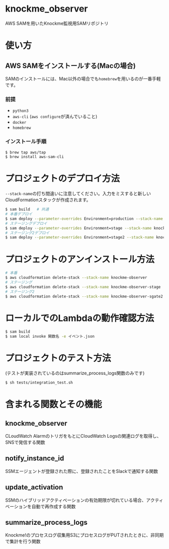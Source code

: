 # knockme_observer

AWS SAMを用いたKnockme監視用SAMリポジトリ

# 使い方

## AWS SAMをインストールする(Macの場合)

SAMのインストールには、Mac以外の場合でも`homebrew`を用いるのが一番手軽です。

### 前提

- `python3`
- `aws-cli` (`aws configure`が済んでいること)
- `docker`
- `homebrew`

### インストール手順

```sh
$ brew tap aws/tap
$ brew install aws-sam-cli
```

# プロジェクトのデプロイ方法

`--stack-name`の打ち間違いに注意してください。入力をミスすると新しいCloudFormationスタックが作成されます。

```sh
$ sam build   # 共通
# 本番デプロイ
$ sam deploy --parameter-overrides Environment=production --stack-name knockme-observer  # Cloudformationスタックを確認後、yを押す必要があります
# ステージングデプロイ
$ sam deploy --parameter-overrides Environment=stage --stack-name knockme-observer-stage  # Cloudformationスタックを確認後、yを押す必要があります
# ステージング2デプロイ
$ sam deploy --parameter-overrides Environment=stage2 --stack-name knockme-observer-stage2  # Cloudformationスタックを確認後、yを押す必要があります
```

# プロジェクトのアンインストール方法

```sh
# 本番
$ aws cloudformation delete-stack --stack-name knockme-observer
# ステージング
$ aws cloudformation delete-stack --stack-name knockme-observer-stage
# ステージング2
$ aws cloudformation delete-stack --stack-name knockme-observer-sgate2
```

# ローカルでのLambdaの動作確認方法

```sh
$ sam build
$ sam local invoke 関数名 -e イベント.json
```

# プロジェクトのテスト方法

(テストが実装されているのはsummarize_process_logs関数のみです)

```sh
$ sh tests/integration_test.sh
```

# 含まれる関数とその機能

## knockme_observer

CLoudWatch AlarmのトリガをもとにCloudWatch Logsの関連ログを取得し、SNSで発信する関数

## notify_instance_id

SSMエージェントが登録された際に、登録されたことをSlackで通知する関数

## update_activation

SSMのハイブリッドアクティベーションの有効期限が切れている場合、アクティベーションを自動で再作成する関数

## summarize_process_logs

Knockme!のプロセスログ収集用S3にプロセスログがPUTされたときに、非同期で集計を行う関数
